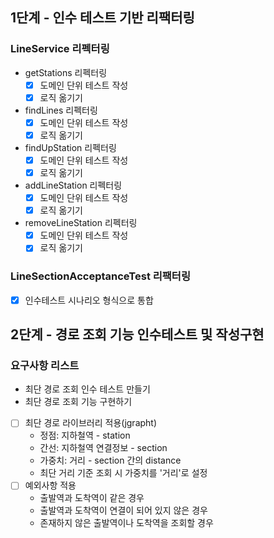 ## 1단계 - 인수 테스트 기반 리팩터링

### LineService 리펙터링

* getStations 리펙터링
  * [X] 도메인 단위 테스트 작성
  * [X] 로직 옮기기
  
* findLines 리펙터링
  * [X] 도메인 단위 테스트 작성
  * [X] 로직 옮기기

* findUpStation 리펙터링
    * [X] 도메인 단위 테스트 작성
    * [X] 로직 옮기기

* addLineStation 리펙터링
    * [X] 도메인 단위 테스트 작성
    * [X] 로직 옮기기

* removeLineStation 리펙터링
    * [X] 도메인 단위 테스트 작성
    * [X] 로직 옮기기

### LineSectionAcceptanceTest 리팩터링

* [X] 인수테스트 시나리오 형식으로 통합


## 2단계 - 경로 조회 기능 인수테스트 및 작성구현 

### 요구사항 리스트

- 최단 경로 조회 인수 테스트 만들기
- 최단 경로 조회 기능 구현하기
- [ ] 최단 경로 라이브러리 적용(jgrapht)
  - 정점: 지하철역 - station
  - 간선: 지하철역 연결정보 - section
  - 가중치: 거리 - section 간의 distance
  - 최단 거리 기준 조회 시 가중치를 '거리'로 설정
- [ ] 예외사항 적용
  - 출발역과 도착역이 같은 경우
  - 출발역과 도착역이 연결이 되어 있지 않은 경우
  - 존재하지 않은 출발역이나 도착역을 조회할 경우